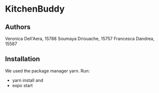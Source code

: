 # KitchenBuddy
## Authors

Veronica Dell'Aera, 15788
Soumaya Driouache, 15757
Francesca Dandrea, 15587

## Installation

We used the package manager yarn. Run:

- yarn install and
- expo start

